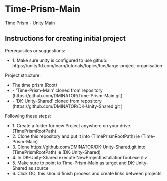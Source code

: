 # Time-Prism-Main
Time Prism - Unity Main

<h2>Instructions for creating initial project</h2>

Prerequisites or suggestions:
<ul>
  <li>1. Make sure unity is configured to use github: https://unity3d.com/learn/tutorials/topics/tips/large-project-organisation
</li>
</ul>

Project structure:
<ul>
  <li>The time prism (Root)</li>
    <li> - 'Time-Prism-Main' cloned from repository (https://github.com/DMINATOR/Time-Prism-Main.git) </li>
    <li> - 'DK-Unity-Shared' cloned from repository (https://github.com/DMINATOR/DK-Unity-Shared.git ) </li>
</ul>

Following these steps:

<ul>
  <li>1. Create a folder for new Project anywhere on your drive. (TimePrismRootPath)</li>
  <li>2. Clone this repository and put it into (TimePrismRootPath) ie (Time-Prism-Main)</li>
  <li>3. Clone https://github.com/DMINATOR/DK-Unity-Shared.git into (TimePrismRootPath) ie (DK-Unity-Shared)</li>
  
  <li>4. In DK-Unity-Shared execute NewProjectInstallationTool.exe /li>
  <li>5. Make sure to point to Time-Prism-Main as target and DK-Unity-Shared as source</li>
  <li>6. Click GO, this should finish process and create links between projects</li>
</ul>
